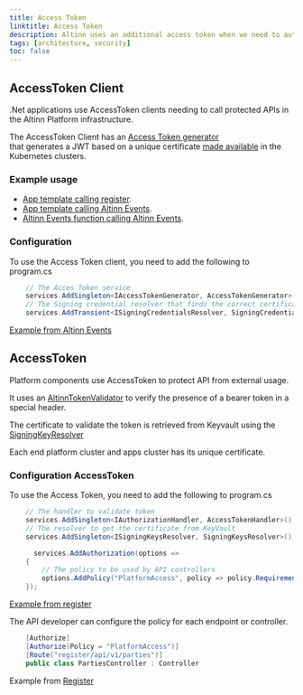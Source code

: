```yaml
---
title: Access Token
linktitle: Access Token
description: Altinn uses an additional access token when we need to authenticate the application or call a component in the Altinn Platform.
tags: [architecture, security]
toc: false
---
```


## AccessToken Client

.Net applications use AccessToken clients needing to call protected APIs in the Altinn Platform infrastructure.

The AccessToken Client has an [Access Token generator](https://github.com/Altinn/altinn-accesstoken/blob/main/src/Altinn.Common.AccessTokenClient/Services/AccessTokenGenerator.cs)   
that generates a JWT based on a unique certificate [made available](https://github.com/Altinn/altinn-accesstoken/blob/main/src/Altinn.Common.AccessTokenClient/Services/SigningCredentialsResolver.cs) in the Kubernetes clusters.

### Example usage

- [App template calling register](https://github.com/Altinn/app-lib-dotnet/blob/main/src/Altinn.App.Core/Infrastructure/Clients/Register/RegisterClient.cs).
- [App template calling Altinn Events](https://github.com/Altinn/app-lib-dotnet/blob/main/src/Altinn.App.Core/Infrastructure/Clients/Events/EventsClient.cs).
- [Altinn Events function calling Altinn Events](https://github.com/Altinn/altinn-events/blob/main/src/Events.Functions/Clients/EventsClient.cs).

### Configuration

To use the Access Token client, you need to add the following to program.cs

```c#
    // The Acces Token service
    services.AddSingleton<IAccessTokenGenerator, AccessTokenGenerator>();
    // The Signing credential resolver that finds the correct certificate on disk
    services.AddTransient<ISigningCredentialsResolver, SigningCredentialsResolver>();
```

[Example from Altinn Events](https://github.com/Altinn/altinn-events/blob/main/src/Events/Program.cs)


## AccessToken

Platform components use AccessToken to protect API from external usage.

It uses an [AltinnTokenValidator](https://github.com/Altinn/altinn-accesstoken/blob/main/src/Altinn.Common.AccessToken/Services/AccessTokenValidator.cs) to verify the presence of a bearer token in a special header.

The certificate to validate the token is retrieved from Keyvault using the [SigningKeyResolver](https://github.com/Altinn/altinn-accesstoken/blob/main/src/Altinn.Common.AccessToken/Services/SigningKeysResolver.cs)

Each end platform cluster and apps cluster has its unique certificate.

### Configuration AccessToken

To use the Access Token, you need to add the following to  program.cs

```c#
    // The handler to validate token
    services.AddSingleton<IAuthorizationHandler, AccessTokenHandler>();
    // The resolver to get the certificate from KeyVault
    services.AddSingleton<ISigningKeysResolver, SigningKeysResolver>();

      services.AddAuthorization(options =>
    {
        // The policy to be used by API controllers
        options.AddPolicy("PlatformAccess", policy => policy.Requirements.Add(new AccessTokenRequirement()));
    });
```

[Example from register](https://github.com/Altinn/altinn-register/blob/main/src/Program.cs)

The API developer can configure the policy for each endpoint or controller.

```c#
    [Authorize]
    [Authorize(Policy = "PlatformAccess")]
    [Route("register/api/v1/parties")]
    public class PartiesController : Controller
```

Example from [Register](https://github.com/Altinn/altinn-register/blob/main/src/Controllers/PartiesController.cs)
